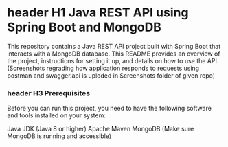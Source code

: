 # header H1 Java REST API using Spring Boot and MongoDB


This repository contains a Java REST API project built with Spring Boot that interacts with a MongoDB database. This README provides an overview of the project, instructions for setting it up, and details on how to use the API.
(Screenshots regrading how application responds to requests using postman and swagger.api is uploded in Screenshots folder of given repo)

### header H3 Prerequisites
Before you can run this project, you need to have the following software and tools installed on your system:

Java JDK (Java 8 or higher)
Apache Maven
MongoDB (Make sure MongoDB is running and accessible)
